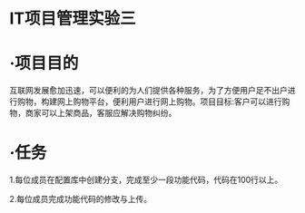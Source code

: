# IT项目管理实验三

#  ·项目目的
互联网发展愈加迅速，可以便利的为人们提供各种服务，为了方便用户足不出户进行购物，构建网上购物平台，便利用户进行网上购物。项目目标:客户可以进行购物，商家可以上架商品，客服应解决购物纠纷。

# ·任务
1.每位成员在配置库中创建分支，完成至少一段功能代码，代码在100行以上。

2.每位成员完成功能代码的修改与上传。
